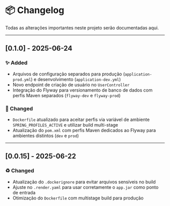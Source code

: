# 📦 Changelog

Todas as alterações importantes neste projeto serão documentadas aqui.

---

## [0.1.0] - 2025-06-24

### ✨ Added
- Arquivos de configuração separados para produção (`application-prod.yml`) e desenvolvimento (`application-dev.yml`)
- Novo endpoint de criação de usuário no `UserController`
- Integração do Flyway para versionamento de banco de dados com perfis Maven separados (`flyway-dev` e `flyway-prod`)

### 🔧 Changed
- `Dockerfile` atualizado para aceitar perfis via variável de ambiente `SPRING_PROFILES_ACTIVE` e utilizar build multi-stage
- Atualização do `pom.xml` com perfis Maven dedicados ao Flyway para ambientes distintos (`dev` e `prod`)

---

## [0.0.15] - 2025-06-22

### ♻️ Changed
- Atualização do `.dockerignore` para evitar arquivos sensíveis no build
- Ajuste no `.render.yaml` para usar corretamente o `app.jar` como ponto de entrada
- Otimização do `Dockerfile` com multistage build para produção
